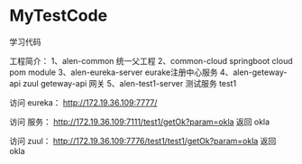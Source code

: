 # MyTestCode
学习代码

工程简介：
1、alen-common 统一父工程
2、common-cloud springboot cloud pom module
3、alen-eureka-server eurake注册中心服务
4、alen-geteway-api zuul geteway-api 网关
5、alen-test1-server 测试服务 test1

访问 eureka：
http://172.19.36.109:7777/

访问 服务：
http://172.19.36.109:7111/test1/getOk?param=okla
返回 okla

访问 zuul：
http://172.19.36.109:7776/test1/test1/getOk?param=okla
返回 okla
